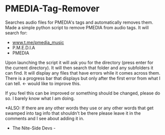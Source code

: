# PMEDIA-Tag-Remover
Searches audio files for PMEDIA's tags and automatically removes them.
Made a simple python script to remove PMEDIA from audio tags. It will search for:
  - www.t.me/pmedia_music
  - P.M.E.D.I.A
  - PMEDIA

Upon launching the script it will ask you for the directory (press enter for the current directory). It will then search that folder and any subfolders it can find. It will display any files that have errors while it comes across them. There is a progress bar that displays but only after the first error from what I can tell. <- would like to improve this.

If you feel this can be improved or something should be changed, please do so. I barely know what I am doing.

*ALSO: If there are any other words they use or any other words that get swamped into tag info that shouldn't be there please leave it in the comments and I see about adding it in.

- The Nite-Side Devs -
